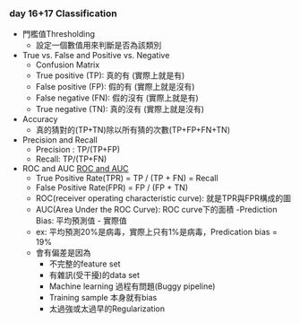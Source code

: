 ### day 16+17 Classification

- 門檻值Thresholding
    - 設定一個數值用來判斷是否為該類別
- True vs. False and Positive vs. Negative
    - Confusion Matrix
    - True positive (TP): 真的有 (實際上就是有)
    - False positive (FP): 假的有 (實際上就是沒有)
    - False negative (FN): 假的沒有 (實際上就是有)
    - True negative (TN): 真的沒有 (實際上就是沒有)
- Accuracy
    - 真的猜對的(TP+TN)除以所有猜的次數(TP+FP+FN+TN)
- Precision and Recall
    - Precision : TP/(TP+FP)
    - Recall: TP/(TP+FN)
- ROC and AUC
[ROC and AUC](ROC%20and%20AUC.png) 
    - True Positive Rate(TPR) = TP / (TP + FN) = Recall
    - False Positive Rate(FPR) = FP  / (FP + TN)
    - ROC(receiver operating characteristic curve): 就是TPR與FPR構成的圖
    - AUC(Area Under the ROC Curve): ROC curve下的面積
-Prediction Bias: 平均預測值 - 實際值
    - ex: 平均預測20%是病毒，實際上只有1%是病毒，Predication bias = 19%
    - 會有偏差是因為
        - 不完整的feature set
        - 有雜訊(受干擾)的data set
        - Machine learning 過程有問題(Buggy pipeline)
        - Training sample 本身就有bias
        - 太過強或太過早的Regularization